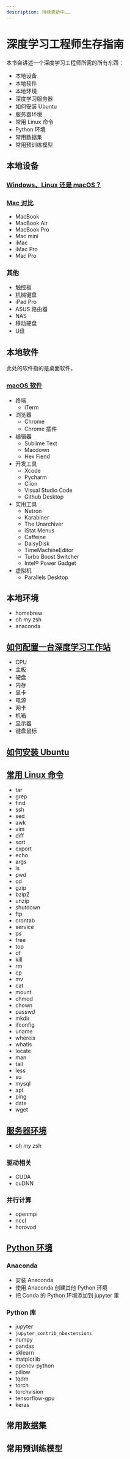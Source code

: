 ```yaml
---
description: 持续更新中……
---
```


# 深度学习工程师生存指南

本书会讲述一个深度学习工程师所需的所有东西：

* 本地设备
* 本地软件
* 本地环境
* 深度学习服务器
* 如何安装 Ubuntu
* 服务器环境
* 常用 Linux 命令
* Python 环境
* 常用数据集
* 常用预训练模型

## 本地设备

### [Windows、Linux 还是 macOS？](windows-linux-or-macos.md)

### [Mac 对比](mac-compare.md)

* MacBook
* MacBook Air
* MacBook Pro
* Mac mini
* iMac
* iMac Pro
* Mac Pro

### 其他

* 触控板
* 机械键盘
* iPad Pro
* ASUS 路由器
* NAS
* 移动硬盘
* U盘

## 本地软件

此处的软件指的是桌面软件。

### [macOS 软件](macos-software.md)

* 终端
  * iTerm
* 浏览器
  * Chrome
  * Chrome 插件
* 编辑器
  * Sublime Text
  * Macdown
  * Hex Fiend
* 开发工具
  * Xcode
  * Pycharm
  * Clion
  * Visual Studio Code
  * Github Desktop
* 实用工具
  * Netron
  * Karabiner
  * The Unarchiver
  * iStat Menus
  * Caffeine
  * DaisyDisk
  * TimeMachineEditor
  * Turbo Boost Switcher
  * Intel® Power Gadget
* 虚拟机
  * Parallels Desktop

## 本地环境

* homebrew
* oh my zsh
* anaconda

## [如何配置一台深度学习工作站](how-to-build-deep-learning-workstation)

* CPU
* 主板
* 硬盘
* 内存
* 显卡
* 电源
* 网卡
* 机箱
* 显示器
* 键盘鼠标

## [如何安装 Ubuntu](how-to-install-ubuntu.md)

## [常用 Linux 命令](linux-command.md)

* tar
* grep
* find
* ssh
* sed
* awk
* vim
* diff
* sort
* export
* echo
* args
* ls
* pwd
* cd
* gzip
* bzip2
* unzip
* shutdown
* ftp
* crontab
* service
* ps
* free
* top
* df
* kill
* rm
* cp
* mv
* cat
* mount
* chmod
* chown
* passwd
* mkdir
* ifconfig
* uname
* whereis
* whatis
* locate
* man
* tail
* less
* su
* mysql
* apt
* ping
* date
* wget

## [服务器环境](server-environment)

* oh my zsh

### 驱动相关

* CUDA
* cuDNN

### 并行计算

* openmpi
* nccl
* horovod

## [Python 环境](python-environment.md)

### Anaconda

* 安装 Anaconda
* 使用 Anaconda 创建其他 Python 环境
* 把 Conda 的 Python 环境添加到 jupyter 里

### Python 库

* jupyter
* `jupyter_contrib_nbextensions`
* numpy
* pandas
* sklearn
* matplotlib
* opencv-python
* pillow
* tqdm
* torch
* torchvision
* tensorflow-gpu
* keras

## 常用数据集

## 常用预训练模型

